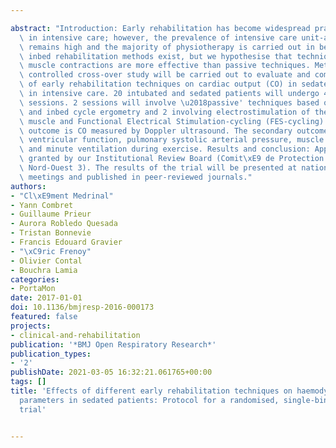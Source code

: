 ---
abstract: "Introduction: Early rehabilitation has become widespread practice for patients\
  \ in intensive care; however, the prevalence of intensive care unit-acquired weakness\
  \ remains high and the majority of physiotherapy is carried out in bed. Several\
  \ inbed rehabilitation methods exist, but we hypothesise that techniques that provoke\
  \ muscle contractions are more effective than passive techniques. Methods: A randomised,\
  \ controlled cross-over study will be carried out to evaluate and compare the effectiveness\
  \ of early rehabilitation techniques on cardiac output (CO) in sedated patients\
  \ in intensive care. 20 intubated and sedated patients will undergo 4 10 min rehabilitation\
  \ sessions. 2 sessions will involve \u2018passive' techniques based on mobilisations\
  \ and inbed cycle ergometry and 2 involving electrostimulation of the quadriceps\
  \ muscle and Functional Electrical Stimulation-cycling (FES-cycling). The primary\
  \ outcome is CO measured by Doppler ultrasound. The secondary outcomes are right\
  \ ventricular function, pulmonary systolic arterial pressure, muscle oxygenation\
  \ and minute ventilation during exercise. Results and conclusion: Approval has been\
  \ granted by our Institutional Review Board (Comit\xE9 de Protection des Personnes\
  \ Nord-Ouest 3). The results of the trial will be presented at national and international\
  \ meetings and published in peer-reviewed journals."
authors:
- "Cl\xE9ment Medrinal"
- Yann Combret
- Guillaume Prieur
- Aurora Robledo Quesada
- Tristan Bonnevie
- Francis Edouard Gravier
- "\xC9ric Frenoy"
- Olivier Contal
- Bouchra Lamia
categories:
- PortaMon
date: 2017-01-01
doi: 10.1136/bmjresp-2016-000173
featured: false
projects:
- clinical-and-rehabilitation
publication: '*BMJ Open Respiratory Research*'
publication_types:
- '2'
publishDate: 2021-03-05 16:32:21.061765+00:00
tags: []
title: 'Effects of different early rehabilitation techniques on haemodynamic and metabolic
  parameters in sedated patients: Protocol for a randomised, single-bind, cross-over
  trial'

---
